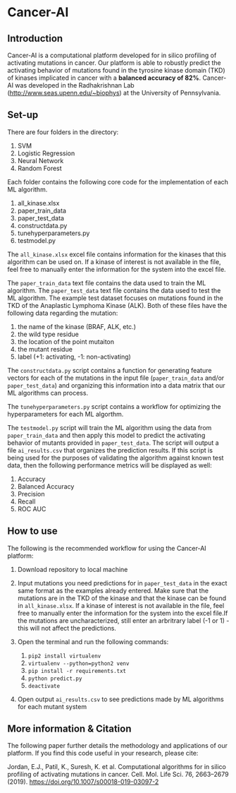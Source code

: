# Cancer-AI

## Introduction 
Cancer-AI is a computational platform developed for in silico profiling of activating mutations in cancer. Our platform is able to robustly predict the activating behavior of mutations found in the tyrosine kinase domain (TKD) of kinases implicated in cancer with a **balanced accuracy of 82%**. Cancer-AI was developed in the Radhakrishnan Lab (http://www.seas.upenn.edu/~biophys) at the University of Pennsylvania. 

## Set-up  
There are four folders in the directory: 

1. SVM 
2. Logistic Regression
3. Neural Network
4. Random Forest 

Each folder contains the following core code for the implementation of each ML algorithm. 

1. all_kinase.xlsx 
2. paper_train_data
3. paper_test_data 
4. constructdata.py
5. tunehyperparameters.py
6. testmodel.py 

The `all_kinase.xlsx` excel file contains information for the kinases that this algorithm can be used on. If a kinase of interest is not available in the file, feel free to manually enter the information for the system into the excel file. 

The `paper_train_data` text file contains the data used to train the ML algorithm. The `paper_test_data` text file contains the data used to test the ML algorithm. The example test dataset focuses on mutations found in the TKD of the Anaplastic Lymphoma Kinase (ALK). Both of these files have the following data regarding the mutation: 

1. the name of the kinase (BRAF, ALK, etc.) 
2. the wild type residue
3. the location of the point mutaiton 
4. the mutant residue 
5. label (+1: activating, -1: non-activating) 

The `constructdata.py` script contains a function for generating feature vectors for each of the mutations in the input file (`paper_train_data` and/or `paper_test_data`) and organizing this information into a data matrix that our ML algorithms can process. 

The `tunehyperparameters.py` script contains a workflow for optimizing the hyperparameters for each ML algorthm. 

The `testmodel.py` script will train the ML algorithm using the data from `paper_train_data` and then apply this model to predict the activating behavior of mutants provided in `paper_test_data`. The script will output a file `ai_results.csv` that organizes the prediction results. If this script is being used for the purposes of validating the algorithm against known test data, then the following performance metrics will be displayed as well: 

1. Accuracy 
2. Balanced Accuracy 
3. Precision 
4. Recall 
5. ROC AUC 

## How to use
The following is the recommended workflow for using the Cancer-AI platform:

1. Download repository to local machine 

2. Input mutations you need predictions for in `paper_test_data` in the exact same format as the examples already entered. Make sure that the mutations are in the TKD of the kinase and that the kinase can be found in `all_kinase.xlsx`. If a kinase of interest is not available in the file, feel free to manually enter the information for the system into the excel file.If the mutations are uncharacterized, still enter an arbritrary label (-1 or 1) - this will not affect the predictions. 

3. Open the terminal and run the following commands: 

   1. `pip2 install virtualenv` 
   2.  `virtualenv --python=python2 venv`
   3. `pip install -r requirements.txt`
   4. `python predict.py`
   5. `deactivate`
   
4. Open output `ai_results.csv` to see predictions made by ML algorithms for each mutant system 

## More information & Citation
The following paper further details the methodology and applications of our platform. If you find this code useful in your research, please cite: 

Jordan, E.J., Patil, K., Suresh, K. et al. Computational algorithms for in silico profiling of activating mutations in cancer. Cell. Mol. Life Sci. 76, 2663–2679 (2019). https://doi.org/10.1007/s00018-019-03097-2
